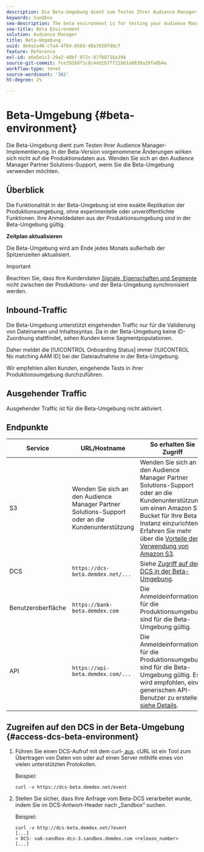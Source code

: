 ```yaml
---
description: Die Beta-Umgebung dient zum Testen Ihrer Audience Manager-Implementierung. In der Beta-Version vorgenommene Änderungen wirken sich nicht auf die Produktionsdaten aus. Wenden Sie sich an den Audience Manager Partner Solutions-Support, wenn Sie die Beta-Umgebung verwenden möchten.
keywords: Sandbox
seo-description: The beta environment is for testing your Audience Manager implementation. Changes made in beta do not affect production data. Contact your Audience Manager Partner Solutions representative if you're interested in using the beta environment.
seo-title: Beta Environment
solution: Audience Manager
title: Beta-Umgebung
uuid: de4a1a46-cfa4-4f64-8569-48a7650fd8cf
feature: Reference
exl-id: a6a5e1c2-29a2-40bf-972c-87fb8716a394
source-git-commit: fce39268f1c8c4dd1b7ff21b61a9830a20fa0b4e
workflow-type: tm+mt
source-wordcount: '362'
ht-degree: 2%

---
```


# Beta-Umgebung {#beta-environment}

Die Beta-Umgebung dient zum Testen Ihrer Audience Manager-Implementierung. In der Beta-Version vorgenommene Änderungen wirken sich nicht auf die Produktionsdaten aus. Wenden Sie sich an den Audience Manager Partner Solutions-Support, wenn Sie die Beta-Umgebung verwenden möchten.

## Überblick

Die Funktionalität in der Beta-Umgebung ist eine exakte Replikation der Produktionsumgebung, ohne experimentelle oder unveröffentlichte Funktionen. Ihre Anmeldedaten aus der Produktionsumgebung sind in der Beta-Umgebung gültig.

**Zeitplan aktualisieren**

Die Beta-Umgebung wird am Ende jedes Monats außerhalb der Spitzenzeiten aktualisiert.

>[!IMPORTANT]
>
>Beachten Sie, dass Ihre Kundendaten [Signale, Eigenschaften und Segmente](https://experienceleague.adobe.com/docs/audience-manager/user-guide/reference/signal-trait-segment.html?lang=de) nicht zwischen der Produktions- und der Beta-Umgebung synchronisiert werden.

## Inbound-Traffic

Die Beta-Umgebung unterstützt eingehenden Traffic nur für die Validierung von Dateinamen und Inhaltssyntax. Da in der Beta-Umgebung keine ID-Zuordnung stattfindet, sehen Kunden keine Segmentpopulationen.

Daher meldet die [!UICONTROL Onboarding Status] immer [!UICONTROL No matching AAM ID] bei der Dateiaufnahme in der Beta-Umgebung.

Wir empfehlen allen Kunden, eingehende Tests in ihrer Produktionsumgebung durchzuführen.

## Ausgehender Traffic

Ausgehender Traffic ist für die Beta-Umgebung nicht aktiviert.

## Endpunkte

| Service | URL/Hostname | So erhalten Sie Zugriff |
|--- |--- | --- |
| S3 | Wenden Sie sich an den Audience Manager Partner Solutions-Support oder an die Kundenunterstützung | Wenden Sie sich an den Audience Manager Partner Solutions-Support oder an die Kundenunterstützung, um einen Amazon S3-Bucket für Ihre Beta-Instanz einzurichten. Erfahren Sie mehr über die [Vorteile der Verwendung von Amazon S3](../reference/amazon-s3.md). |
| DCS | `https://dcs-beta.demdex.net/...` | Siehe [Zugriff auf den DCS in der Beta-Umgebung](../reference/beta-environment.md#access-dcs-beta-environment). |
| Benutzeroberfläche | `https://bank-beta.demdex.com` | Die Anmeldeinformationen für die Produktionsumgebung sind für die Beta-Umgebung gültig. |
| API | `https://api-beta.demdex.com/...` | Die Anmeldeinformationen für die Produktionsumgebung sind für die Beta-Umgebung gültig. Es wird empfohlen, einen generischen API-Benutzer zu erstellen [siehe Details](../api/rest-api-main/aam-api-getting-started.md#requirements). |

## Zugreifen auf den DCS in der Beta-Umgebung {#access-dcs-beta-environment}

1. Führen Sie einen DCS-Aufruf mit dem curl-[&#x200B; aus](https://curl.haxx.se/docs/manpage.html). cURL ist ein Tool zum Übertragen von Daten von oder auf einen Server mithilfe eines von vielen unterstützten Protokollen.

   Beispiel:

   `curl -v https://dcs-beta.demdex.net/event`

1. Stellen Sie sicher, dass Ihre Anfrage vom Beta-DCS verarbeitet wurde, indem Sie im DCS-Antwort-Header nach „Sandbox“ suchen.

   Beispiel:

   ```
   curl -v http://dcs-beta.demdex.net/?event
   [...]
   < DCS: va6-sandbox-dcs-3.sandbox.demdex.com <release_number>
   [...]
   ```

<!--

1. Determine the load balancer's endpoint IP addresses.

   Run the `dig`  [command](https://en.wikipedia.org/wiki/Dig_(command)) to determine the IP address of the nearest load balancer. The `dig` command queries the Domain Name System and returns the name and IP addresses of the [!DNL Audience Manager] [!UICONTROL Data Collection Servers (DCS)].

   ```
   dig dcs-beta.demdex.net
   ...
   dcs-sandbox-1754093861.us-east-1.elb.amazonaws.com. 60 IN A 52.87.15.51
   dcs-sandbox-1754093861.us-east-1.elb.amazonaws.com. 60 IN A 50.16.150.8
   dcs-sandbox-1754093861.us-east-1.elb.amazonaws.com. 60 IN A 52.2.228.100
   ```

2. Using one of the addresses in the above table, add a static DNS entry in the [!DNL /etc/hosts] file.

   On Windows, modify [!DNL c:\WINDOWS\system32\drivers\etc\hosts].

   For example:

   [!DNL 52.87.15.51 *`samplepartner`*.demdex.net]

   >[!NOTE]
   >
   >The addresses change occasionally, so you must keep your [!DNL /etc/hosts] file up to date.

   Additionally, if you need to set up ID synchronization, you must add a similar entry for [!DNL dpm.demdex.net.]

   [!DNL 52.87.15.51 dpm.demdex.net]. 

3. Make a DCS call, using the `curl` [command](https://curl.haxx.se/docs/manpage.html). Curl is a tool to transfer data from or to a server, using one of many supported protocols.

   For example:

   [!DNL https://<domain>/event?product=camera] 

4. Verify that your request was served by the beta DCS by looking for "sandbox" in the DCS response header.

   For example:

   ```
   curl -v https://dcs-beta.demdex.net/?event
   [...]
   < DCS: va6-sandbox-dcs-3.sandbox.demdex.com <release_number>
   [...]
   ```

   -->
